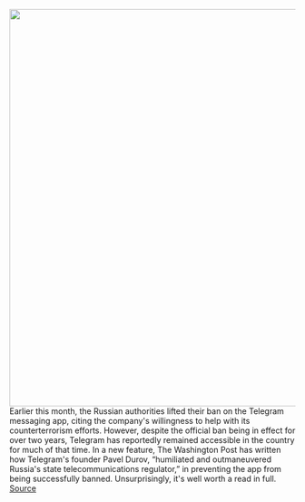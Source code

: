 <img src='https://cdn.vox-cdn.com/thumbor/I7unEuxtHb2lv4MZCIXLgv9uqUE=/0x0:2040x1360/1200x800/filters:focal(857x517:1183x843)/cdn.vox-cdn.com/uploads/chorus_image/image/66994627/acastro_180417_1777_telegram_0001.0.jpg' width='700px' /><br/>
Earlier this month, the Russian authorities lifted their ban on the Telegram messaging app, citing the company's willingness to help with its counterterrorism efforts. However, despite the official ban being in effect for over two years, Telegram has reportedly remained accessible in the country for much of that time. In a new feature, The Washington Post has written how Telegram's founder Pavel Durov, “humiliated and outmaneuvered Russia's state telecommunications regulator,” in preventing the app from being successfully banned. Unsurprisingly, it's well worth a read in full.
<a href='https://www.theverge.com/2020/6/29/21306691/telegram-russia-ban-evaded-washington-post-go-read-this'> Source <a/>